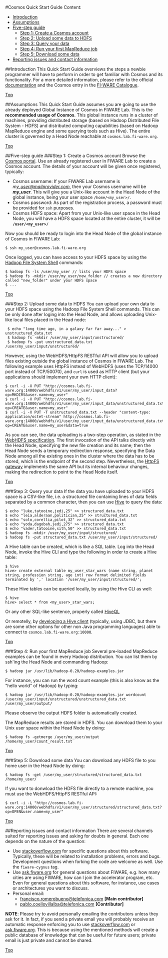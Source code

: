 #<a name="top"></a>Cosmos Quick Start Guide
Content:

* [Introduction](#section1)
* [Assumptions](#section2)
* [Five-step guide](#section3)
    * [Step 1: Create a Cosmos account](#section3.1)
    * [Step 2: Upload some data to HDFS](#secton3.2)
    * [Step 3: Query your data](#section3.3)
    * [Step 4: Run your first MapReduce job](#section3.4)
    * [Step 5: Download some data](#section3.5)
* [Reporting issues and contact information](#section4)

##<a name="section1"></a>Introduction
This Quick Start Guide overviews the steps a newbie programmer will have to perform in order to get familiar with Cosmos and its functionality. For a more detailed information, please refer to the official [documentation](http://fiware-cosmos.readthedocs.org/en/latest/) and the Cosmos entry in the [FI-WARE Catalogue](http://catalogue.fi-ware.org/enablers/bigdata-analysis-cosmos).

[Top](#top)

##<a name="section2"></a>Assumptions
This Quick Start Guide assumes you are going to use the already deployed Global Instance of Cosmos in FIWARE Lab. This is the <b>recommended usage of Cosmos</b>. This global instance runs in a cluster of machines, providing distributed storage (based on Hadoop Distributed File System - HDFS) and distributed computing capabilities (based on Hadoop MapReduce engine and some querying tools such as Hive). The entire cluster is governed by a Head Node reachable at `cosmos.lab.fi-ware.org`.

[Top](#top)

##<a name="section3"></a>Five-step guide
###<a name="section3.1"></a>Step 1: Create a Cosmos account
Browse the [Cosmos portal](http://cosmos.lab.fi-ware.org). Use an already registered user in FIWARE Lab to create a Cosmos account. The details of your account will be given once registered, typically:

* Cosmos username: If your FIWARE Lab username is <i>my\_user@mailprovider.com</i>, then your Cosmos username will be <i><b>my\_user</b></i>. This will give you a Unix-like account in the Head Node of the global instance, being your user space <code>/home/<my_user>/</code>.
* Cosmos password: As part of the registration process, a password must be provided for `ssh` purposes.
* Cosmos HDFS space: Apart from your Unix-like user space in the Head Node, you will have a HDFS space located at the entire cluster, it will be <b>`/user/<my_user>/`</b>

Now you should be ready to login into the Head Node of the global instance of Cosmos in FIWARE Lab:

    $ ssh my_user@cosmos.lab.fi-ware.org

Once logged, you can have access to your HDFS space by using the [Hadoop File System Shell](http://hadoop.apache.org/docs/current/hadoop-project-dist/hadoop-common/FileSystemShell.html) commands:

    $ hadoop fs -ls /user/my_user // lists your HDFS space
    $ hadoop fs -mkdir /user/my_user/new_folder // creates a new directory called "new_folder" under your HDFS space
    $ ...

[Top](#top)

###<a name="section3.2"></a>Step 2: Upload some data to HDFS
You can upload your own data to your HDFS space using the Hadoop File System Shell commands. This can be only done after loging into the Head Node, and allows uploading Unix-like local files placed in the Head node:

     $ echo "long time ago, in a galaxy far far away..." > unstructured_data.txt
     $ hadoop fs -mkdir /user/my_user/input/unstructured/
     $ hadoop fs -put unstructured_data.txt /user/my_user/input/unstructured/

However, using the WebHDFS/HttpFS RESTful API will allow you to upload files existing outside the global instance of Cosmos in FIWARE Lab. The following example uses HttpFS instead of WebHDFS (uses the TCP/14000 port instead of TCP/50070), and `curl` is used as HTTP client (but your applications should implement your own HTTP client):

    $ curl -i -X PUT "http://cosmos.lab.fi-ware.org:14000/webhdfs/v1/user/my_user/input_data?op=MKDIRS&user.name=my_user"
    $ curl -i -X PUT "http://cosmos.lab.fi-ware.org:14000/webhdfs/v1/user/my_user/input_data/unstructured_data.txt?op=CREATE&user.name=my_user"
    $ curl -i -X PUT -T unstructured_data.txt --header "content-type: application/octet-stream" http://cosmos.lab.fi-ware.org:14000/webhdfs/v1/user/my_user/input_data/unstructured_data.txt?op=CREATE&user.name=my_user&data=true

As you can see, the data uploading is a two-step operation, as stated in the [WebHDFS specification](http://hadoop.apache.org/docs/current/hadoop-project-dist/hadoop-hdfs/WebHDFS.html). The first invocation of the API talks directly with the Head Node, specifying the new file creation and its name; then the Head Node sends a temporary redirection response, specifying the Data Node among all the existing ones in the cluster where the data has to be stored, which is the endpoint of the second step. Nevertheless, the [HttpFS gateway](http://hadoop.apache.org/docs/current/hadoop-hdfs-httpfs/index.html) implements the same API but its internal behaviour changes, making the redirection to point to the Head Node itself.

[Top](#top)

###<a name="section3.3"></a>Step 3: Query your data
If the data you have uploaded to your HDFS space is a CSV-like file, i.e. a structured file containing lines of data fields separated by a common character, then you can use [Hive](http://hive.apache.org/) to query the data:

    $ echo "luke,tatooine,jedi,25" >> structured_data.txt
    $ echo "leia,alderaan,politician,25" >> structured_data.txt
    $ echo "solo,corellia,pilot,32" >> structured_data.txt
    $ echo "yoda,dagobah,jedi,275" >> structured_data.txt
    $ echo "vader,tatooine,sith,50" >> structured_data.txt
    $ hadoop fs -mkdir /user/my_user/input/structured/
    $ hadoop fs -put structured_data.txt /user/my_user/input/structured/

A Hive table can be created, which is like a SQL table. Log into the Head Node, invoke the Hive CLI and type the following in order to create a Hive table:

    $ hive
    hive> create external table my_user_star_wars (name string, planet string, profession string, age int) row format delimited fields terminated by ',' location '/user/my_user/input/structured/';

These Hive tables can be queried locally, by using the Hive CLI as well:

    $ hive
    hive> select * from <my_user>_star_wars;

Or any other SQL-like sentence, properly called [HiveQL ](http://cwiki.apache.org/confluence/display/Hive/LanguageManual)

Or remotelly, by [developing a Hive client](http://github.com/telefonicaid/fiware-connectors/tree/develop/resources/hive-basic-client) (typically, using JDBC, but there are some other options for other non Java programming languages) able to connect to `cosmos.lab.fi-ware.org:10000`.

[Top](#top)

###<a name="section3.4"></a>Step 4: Run your first MapReduce job
Several pre-loaded MapReduce examples can be found in every Hadoop distribution. You can list them by ssh'ing the Head Node and commanding Hadoop:

    $ hadoop jar /usr/lib/hadoop-0.20/hadoop-examples.jar

For instance, you can run the word count example (this is also know as the "hello world" of Hadoop) by typing:

    $ hadoop jar /usr/lib/hadoop-0.20/hadoop-examples.jar wordcount /user/my_user/input/unstructured/unstructured_data.txt /user/my_user/output/

Please observe the output HDFS folder is automatically created.

The MapReduce results are stored in HDFS. You can download them to your Unix user space within the Head Node by doing:

    $ hadoop fs -getmerge /user/my_user/output /home/my_user/count_result.txt
  
[Top](#top)

###<a name="section3.5"></a>Step 5: Download some data
You can download any HDFS file to you home user in the Head Node by doing:

    $ hadoop fs -get /user/my_user/structured/structured_data.txt /home/my_user/

If you want to donwload the HDFS file directly to a remote machine, you must use the WebHDFS/HttpFS RESTful API:

    $ curl -i -L "http://cosmos.lab.fi-ware.org:14000/webhdfs/v1/user/my_user/structured/structured_data.txt?op=OPEN&user.name=my_user"

[Top](#top)

##<a name="section4"></a>Reporting issues and contact information
There are several channels suited for reporting issues and asking for doubts in general. Each one depends on the nature of the question:

* Use [stackoverflow.com](http://stackoverflow.com) for specific questions about this software. Typically, these will be related to installation problems, errors and bugs. Development questions when forking the code are welcome as well. Use the `fiware-cygnus` tag.
* Use [ask.fiware.org](https://ask.fiware.org/questions/) for general questions about FIWARE, e.g. how many cities are using FIWARE, how can I join the accelerator program, etc. Even for general questions about this software, for instance, use cases or architectures you want to discuss.
* Personal email:
    * [francisco.romerobueno@telefonica.com](mailto:francisco.romerobueno@telefonica.com) **[Main contributor]**
    * [pablo.coellovillalba@telefonica.com](mailto:pablo.coellovillalba@telefonica.com) **[Contributor]**

**NOTE**: Please try to avoid personally emailing the contributors unless they ask for it. In fact, if you send a private email you will probably receive an automatic response enforcing you to use [stackoverflow.com](stackoverflow.com) or [ask.fiware.org](https://ask.fiware.org/questions/). This is because using the mentioned methods will create a public database of knowledge that can be useful for future users; private email is just private and cannot be shared.

[Top](#top)